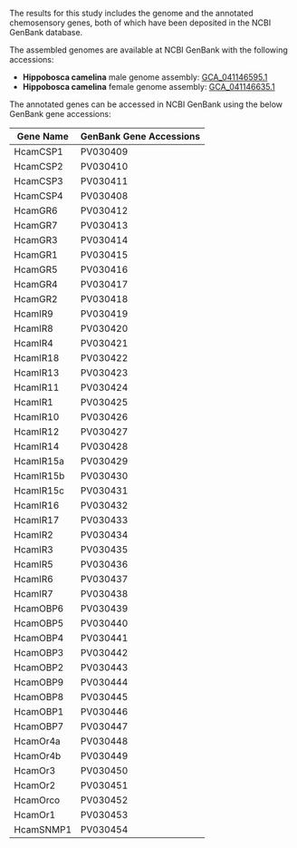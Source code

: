 The results for this study includes the genome and the annotated chemosensory genes, both of which have been deposited in the NCBI GenBank database.

The assembled genomes are available at NCBI GenBank with the following accessions:  

- **Hippobosca camelina** male genome assembly: [GCA_041146595.1](https://www.ncbi.nlm.nih.gov/assembly/GCA_041146595.1)  
- **Hippobosca camelina** female genome assembly: [GCA_041146635.1](https://www.ncbi.nlm.nih.gov/assembly/GCA_041146635.1)  

The annotated genes can be accessed in NCBI GenBank using the below GenBank gene accessions:

| Gene Name      | GenBank Gene Accessions|
|-----------|-----------|
| HcamCSP1  | PV030409  |
| HcamCSP2  | PV030410  |
| HcamCSP3  | PV030411  |
| HcamCSP4  | PV030408  |
| HcamGR6   | PV030412  |
| HcamGR7   | PV030413  |
| HcamGR3   | PV030414  |
| HcamGR1   | PV030415  |
| HcamGR5   | PV030416  |
| HcamGR4   | PV030417  |
| HcamGR2   | PV030418  |
| HcamIR9   | PV030419  |
| HcamIR8   | PV030420  |
| HcamIR4   | PV030421  |
| HcamIR18  | PV030422  |
| HcamIR13  | PV030423  |
| HcamIR11  | PV030424  |
| HcamIR1   | PV030425  |
| HcamIR10  | PV030426  |
| HcamIR12  | PV030427  |
| HcamIR14  | PV030428  |
| HcamIR15a | PV030429  |
| HcamIR15b | PV030430  |
| HcamIR15c | PV030431  |
| HcamIR16  | PV030432  |
| HcamIR17  | PV030433  |
| HcamIR2   | PV030434  |
| HcamIR3   | PV030435  |
| HcamIR5   | PV030436  |
| HcamIR6   | PV030437  |
| HcamIR7   | PV030438  |
| HcamOBP6  | PV030439  |
| HcamOBP5  | PV030440  |
| HcamOBP4  | PV030441  |
| HcamOBP3  | PV030442  |
| HcamOBP2  | PV030443  |
| HcamOBP9  | PV030444  |
| HcamOBP8  | PV030445  |
| HcamOBP1  | PV030446  |
| HcamOBP7  | PV030447  |
| HcamOr4a  | PV030448  |
| HcamOr4b  | PV030449  |
| HcamOr3   | PV030450  |
| HcamOr2   | PV030451  |
| HcamOrco  | PV030452  |
| HcamOr1   | PV030453  |
| HcamSNMP1 | PV030454  |
